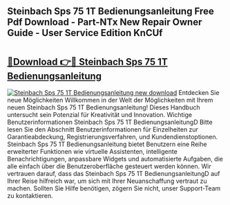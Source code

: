 ## Steinbach Sps 75 1T Bedienungsanleitung Free Pdf Download - Part-NTx New Repair Owner Guide - User Service Edition KnCUf

# <h2><a href="http://df3dqkt.blite.top/?on=Steinbach+Sps+75+1T+Bedienungsanleitung">🔗Download 👉🔴 Steinbach Sps 75 1T Bedienungsanleitung</a></h2>

[![Steinbach Sps 75 1T Bedienungsanleitung new download](https://i.imgur.com/lujVjoI.png)](http://df3dqkt.blite.top/?on=Steinbach+Sps+75+1T+Bedienungsanleitung)
Entdecken Sie neue Möglichkeiten Willkommen in der Welt der Möglichkeiten mit Ihrem neuen Steinbach Sps 75 1T Bedienungsanleitung! Dieses Handbuch untersucht sein Potenzial für Kreativität und Innovation. Wichtige Benutzerinformationen Steinbach Sps 75 1T BedienungsanleitungD Bitte lesen Sie den Abschnitt Benutzerinformationen für Einzelheiten zur Garantieabdeckung, Registrierungsverfahren, und Kundendienstoptionen. Steinbach Sps 75 1T Bedienungsanleitung bietet Benutzern eine Reihe erweiterter Funktionen wie virtuelle Assistenten, intelligente Benachrichtigungen, anpassbare Widgets und automatisierte Aufgaben, die alle einfach über die Benutzeroberfläche gesteuert werden können. Wir vertrauen darauf, dass das Steinbach Sps 75 1T BedienungsanleitungD auf Ihrer Reise hilfreich war, um sich mit Ihrer Neuanschaffung vertraut zu machen. Sollten Sie Hilfe benötigen, zögern Sie nicht, unser Support-Team zu kontaktieren.
